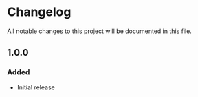 # Changelog
All notable changes to this project will be documented in this file.

## 1.0.0

### Added

- Initial release
